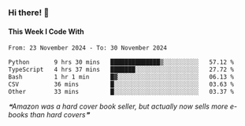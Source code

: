 ### Hi there! 👋

#### This Week I Code With
<!--START_SECTION:waka-->

```txt
From: 23 November 2024 - To: 30 November 2024

Python       9 hrs 30 mins   ██████████████▒░░░░░░░░░░   57.12 %
TypeScript   4 hrs 37 mins   ███████░░░░░░░░░░░░░░░░░░   27.72 %
Bash         1 hr 1 min      █▓░░░░░░░░░░░░░░░░░░░░░░░   06.13 %
CSV          36 mins         █░░░░░░░░░░░░░░░░░░░░░░░░   03.63 %
Other        33 mins         █░░░░░░░░░░░░░░░░░░░░░░░░   03.37 %
```

<!--END_SECTION:waka-->

<!--STARTS_HERE_QUOTE_README-->
<i>❝Amazon was a hard cover book seller, but actually now sells more e-books than hard covers❞</i>
<!--ENDS_HERE_QUOTE_README-->
